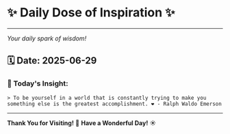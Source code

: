 # ✨ Daily Dose of Inspiration ✨

--- 

_Your daily spark of wisdom!_

## 🗓️ Date: **2025-06-29**

### 💬 Today's Insight:
```
> To be yourself in a world that is constantly trying to make you something else is the greatest accomplishment. ❤️ - Ralph Waldo Emerson
```

--- 

**Thank You for Visiting!** 🙏
**Have a Wonderful Day!** ☀️
